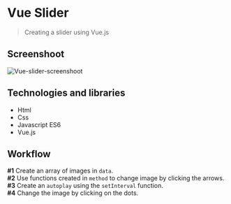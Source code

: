 # Vue Slider
> Creating a slider using Vue.js

## Screenshoot
![Vue-slider-screenshoot](https://i.imgur.com/hNQZJ3x.jpg)

## Technologies and libraries
* Html
* Css
* Javascript ES6
* Vue.js

## Workflow
**#1** Create an array of images in `data`.  
**#2** Use functions created in `method` to change image by clicking the arrows.  
**#3** Create an `autoplay` using the `setInterval` function.  
**#4** Change the image by clicking on the dots. 
